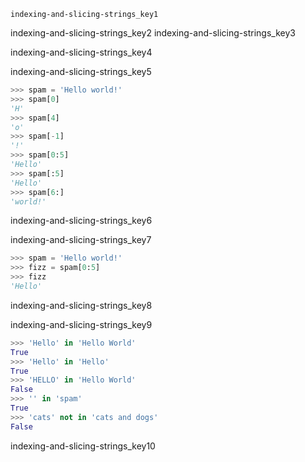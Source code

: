 ```ngMeta
indexing-and-slicing-strings_key1
```

indexing-and-slicing-strings_key2
indexing-and-slicing-strings_key3



indexing-and-slicing-strings_key4


indexing-and-slicing-strings_key5


```python
>>> spam = 'Hello world!'
>>> spam[0]
'H'
>>> spam[4]
'o'
>>> spam[-1]
'!'
>>> spam[0:5]
'Hello'
>>> spam[:5]
'Hello'
>>> spam[6:]
'world!'
```
indexing-and-slicing-strings_key6


indexing-and-slicing-strings_key7


```python
>>> spam = 'Hello world!'
>>> fizz = spam[0:5]
>>> fizz
'Hello'
```
indexing-and-slicing-strings_key8


indexing-and-slicing-strings_key9


```python
>>> 'Hello' in 'Hello World'
True
>>> 'Hello' in 'Hello'
True
>>> 'HELLO' in 'Hello World'
False
>>> '' in 'spam'
True
>>> 'cats' not in 'cats and dogs'
False
```
indexing-and-slicing-strings_key10
